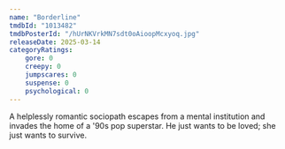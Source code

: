 ```yaml
---
name: "Borderline"
tmdbId: "1013482"
tmdbPosterId: "/hUrNKVrkMN7sdt0oAioopMcxyoq.jpg"
releaseDate: 2025-03-14
categoryRatings:
    gore: 0
    creepy: 0
    jumpscares: 0
    suspense: 0
    psychological: 0
---
```

A helplessly romantic sociopath escapes from a mental institution and invades the home of a '90s pop superstar. He just wants to be loved; she just wants to survive.
